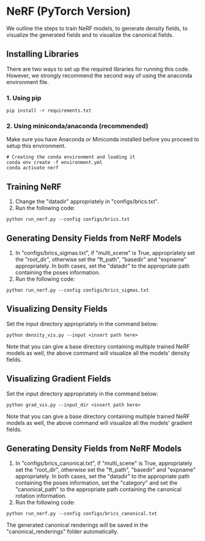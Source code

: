 # NeRF (PyTorch Version)
We outline the steps to train NeRF models, to generate density fields, to visualize the generated fields and to visualize the canonical fields.

## Installing Libraries
There are two ways to set up the required libraries for running this code. However, we strongly recommend the second way of using the anaconda environment file.

### 1. Using pip
```
pip install -r requirements.txt
```

### 2. Using miniconda/anaconda (recommended)
Make sure you have Anaconda or Miniconda installed before you proceed to setup this environment.
```
# Creating the conda environment and loading it
conda env create -f environment.yml
conda activate nerf
```

<!--Dataset Coming Soon-->
<!--## Dataset-->
<!--Download the 1300 rendered objects/scenes dataset [here]().-->
<!--```-->
<!--# Create dataset directory-->
<!--mkdir dataset-->
<!--# Change directory-->
<!--cd dataset-->
<!--# Download dataset-->
<!--wget -->
<!--# Unzip dataset-->
<!--unzip -->
<!--```-->

## Training NeRF
1. Change the "datadir" appropriately in "configs/brics.txt".
2. Run the following code:
```
python run_nerf.py --config configs/brics.txt
```

## Generating Density Fields from NeRF Models
1. In "configs/brics_sigmas.txt", if "multi_scene" is True, appropriately set the "root_dir", otherwise set the "ft_path", "basedir" and "expname" appropriately. In both cases, set the "datadir" to the appropriate path containing the poses information.
2. Run the following code:
```
python run_nerf.py --config configs/brics_sigmas.txt
```

## Visualizing Density Fields
Set the input directory appropriately in the command below:
```
python density_vis.py --input <insert path here>
```

Note that you can give a base directory containing multiple trained NeRF models as well, the above command will visualize all the models' density fields.

## Visualizing Gradient Fields
Set the input directory appropriately in the command below:
```
python grad_vis.py --input_dir <insert path here>
```

Note that you can give a base directory containing multiple trained NeRF models as well, the above command will visualize all the models' gradient fields.

## Generating Density Fields from NeRF Models
1. In "configs/brics_canonical.txt", if "multi_scene" is True, appropriately set the "root_dir", otherwise set the "ft_path", "basedir" and "expname" appropriately. In both cases, set the "datadir" to the appropriate path containing the poses information, set the "category" and set the "canonical_path" to the appropriate path containing the canonical rotation information.
2. Run the following code:
```
python run_nerf.py --config configs/brics_canonical.txt
```

The generated canonical renderings will be saved in the "canonical_renderings" folder automatically.
